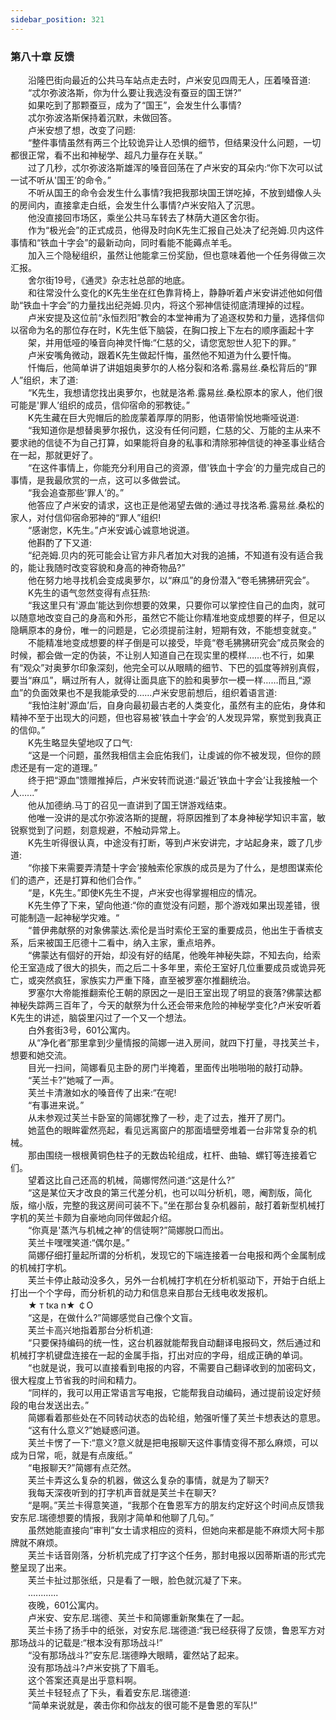 ```yaml
---
sidebar_position: 321
---
```

### 第八十章 反馈  


　　沿隆巴街向最近的公共马车站点走去时，卢米安见四周无人，压着嗓音道:  
　　“忒尔弥波洛斯，你为什么要让我选没有蚕豆的国王饼?”  
　　如果吃到了那颗蚕豆，成为了“国王”，会发生什么事情?  
　　忒尔弥波洛斯保持着沉默，未做回答。  
　　卢米安想了想，改变了问题:  
　　“整件事情虽然有两三个比较诡异让人恐惧的细节，但结果没什么问题，一切都很正常，看不出和神秘学、超凡力量存在关联。”  
　　过了几秒，忒尔弥波洛斯雄浑的嗓音回荡在了卢米安的耳朵内:“你下次可以试一试不听从'国王’的命令。”  
　　不听从国王的命令会发生什么事情?我把我那块国王饼吃掉，不放到蜡像人头的房间内，直接拿走白纸，会发生什么事情?卢米安陷入了沉思。  
　　他没直接回市场区，乘坐公共马车转去了林荫大道区舍尔街。  
　　作为“极光会”的正式成员，他得及时向K先生汇报自己处决了纪尧姆.贝内这件事情和“铁血十字会”的最新动向，同时看能不能薅点羊毛。  
　　加入三个隐秘组织，虽然让他能拿三份奖励，但也意味着他一个任务得做三次汇报。  
　　舍尔街19号，《通灵》杂志社总部的地底。  
　　和往常没什么变化的K先生坐在红色靠背椅上，静静听着卢米安讲述他如何借助“铁血十字会”的力量找出纪尧姆.贝内，将这个邪神信徒彻底清理掉的过程。  
　　卢米安提及这位前“永恒烈阳”教会的本堂神甫为了追逐权势和力量，选择信仰以宿命为名的那位存在时，K先生低下脑袋，在胸口按上下左右的顺序画起十字  
　　架，并用低哑的嗓音向神灵忏悔:“仁慈的父，请您宽恕世人犯下的罪。”  
　　卢米安嘴角微动，跟着K先生做起忏悔，虽然他不知道为什么要忏悔。  
　　忏悔后，他简单讲了讲姐姐奥萝尔的人格分裂和洛希.露易丝.桑松背后的“罪人”组织，末了道:  
　　“K先生，我想请您找出奥萝尔，也就是洛希.露易丝.桑松原本的家人，他们很可能是'罪人’组织的成员，信仰宿命的邪教徒。”  
　　K先生藏在巨大兜帽后的脸庞蒙着厚厚的阴影，他语带愉悦地嘶哑说道:  
　　“我知道你是想替奥萝尔报仇，这没有任何问题，仁慈的父、万能的主从来不要求祂的信徒不为自己打算，如果能将自身的私事和清除邪神信徒的神圣事业结合在一起，那就更好了。  
　　“在这件事情上，你能充分利用自己的资源，借'铁血十字会’的力量完成自己的事情，是我最欣赏的一点，这可以多做尝试。  
　　“我会追查那些'罪人’的。”  
　　他答应了卢米安的请求，这也正是他渴望去做的:通过寻找洛希.露易丝.桑松的家人，对付信仰宿命邪神的“罪人”组织!  
　　“感谢您，K先生。”卢米安诚心诚意地说道。  
　　他斟酌了下又道:  
　　“纪尧姆.贝内的死可能会让官方非凡者加大对我的追捕，不知道有没有适合我的，能让我随时改变容貌和身高的神奇物品?”  
　　他在努力地寻找机会变成奥萝尔，以“麻瓜”的身份潜入“卷毛狒狒研究会”。  
　　K先生的语气忽然变得有点狂热:  
　　“我这里只有'源血’能达到你想要的效果，只要你可以掌控住自己的血肉，就可以随意地改变自己的身高和外形，虽然它不能让你精准地变成想要的样子，但足以隐瞒原本的身份，唯一的问题是，它必须提前注射，短期有效，不能想变就变。”  
　　不能精准地变成想要的样子倒是可以接受，毕竟“卷毛狒狒研究会”成员聚会的时候，都会做一定的伪装，不让别人知道自己在现实里的模样……也不行，如果有“观众”对奥萝尔印象深刻，他完全可以从眼睛的细节、下巴的弧度等辨别真假，要当“麻瓜”，瞒过所有人，就得让面具底下的脸和奥萝尔一模一样……而且,“源血”的负面效果也不是我能承受的……卢米安思前想后，组织着语言道:  
　　“我怕注射'源血’后，自身向最初最古老的人类变化，虽然有主的庇佑，身体和精神不至于出现大的问题，但也容易被'铁血十字会’的人发现异常，察觉到我真正的信仰。”  
　　K先生略显失望地叹了口气:  
　　“这是一个问题，虽然我相信主会庇佑我们，让虔诚的你不被发现，但你的顾虑还是有一定的道理。”  
　　终于把“源血”馈赠推掉后，卢米安转而说道:“最近'铁血十字会’让我接触一个人…...”  
　　他从加德纳.马丁的召见一直讲到了国王饼游戏结束。  
　　他唯一没讲的是忒尔弥波洛斯的提醒，将原因推到了本身神秘学知识丰富，敏锐察觉到了问题，刻意规避，不触动异常上。  
　　K先生听得很认真，中途没有打断，等到卢米安讲完，才站起身来，踱了几步道:  
　　“你接下来需要弄清楚十字会’接触索伦家族的成员是为了什么，是想图谋索伦们的遗产，还是打算和他们合作。”  
　　“是，K先生。”即使K先生不提，卢米安也得掌握相应的情况。  
　　K先生停了下来，望向他道:“你的直觉没有问题，那个游戏如果出现差错，很可能制造一起神秘学灾难。“  
　　“普伊弗献祭的对象佛蒙达.索伦是当时索伦王室的重要成员，他出生于香槟支系，后来被国王厄德十二看中，纳入主家，重点培养。  
　　“佛蒙达有個好的开始，却没有好的结尾，他晚年神秘失踪，不知去向，给索伦王室造成了很大的损失，而之后二十多年里，索伦王室好几位重要成员或诡异死亡，或突然疯狂，家族实力严重下降，直至被罗塞尔推翻统治。  
　　罗塞尔大帝能推翻索伦王朝的原因之一是旧王室出现了明显的衰落?佛蒙达都神秘失踪两三百年了，今天的献祭为什么还会带来危险的神秘学变化?卢米安听着K先生的讲述，脑袋里闪过了一个又一个想法。  
　　白外套街3号，601公寓内。  
　　从“净化者”那里拿到少量情报的简娜一进入房间，就四下打量，寻找芙兰卡，想要和她交流。  
　　目光一扫间，简娜看见主卧的房门半掩着，里面传出啪啪啪的敲打动静。  
　　“芙兰卡?”她喊了一声。  
　　芙兰卡清澈如水的嗓音传了出来:“在呢!  
　　“有事进来说。”  
　　从未参观过芙兰卡卧室的简娜犹豫了一秒，走了过去，推开了房门。  
　　她蓝色的眼眸霍然亮起，看见远离窗户的那面墙壁旁堆着一台非常复杂的机械。  
　　那由围绕一根根黄铜色柱子的无数齿轮组成，杠杆、曲轴、螺钉等连接着它们。  
　　望着这比自己还高的机械，简娜愕然问道:“这是什么?”  
　　“这是某位天才改良的第三代差分机，也可以叫分析机，嗯，阉割版，简化版，缩小版，完整的我这房间可装不下。”坐在那台复杂机器前，敲打着新型机械打字机的芙兰卡颇为自豪地向同伴做起介绍。  
　　“你真是'蒸汽与机械之神’的信徒啊?”简娜脱口而出。  
　　芙兰卡嘿嘿笑道:“偶尔是。”  
　　简娜仔细打量起所谓的分析机，发现它的下端连接着一台电报和两个金属制成的机械打字机。  
　　芙兰卡停止敲动没多久，另外一台机械打字机在分析机驱动下，开始于白纸上打出一个个字母，而分析机的动力和信息来自那台无线电收发报机。  
　　★ т tκa n★ ￠O  
　　“这是，在做什么?”简娜感觉自己像个文盲。  
　　芙兰卡高兴地指着那台分析机道:  
　　“只要保持编码的统一性，这台机器就能帮我自动翻译电报码文，然后通过和机械打字机键盘连接在一起的金属手指，打出对应的字母，组成正确的单词。  
　　“也就是说，我可以直接看到电报的内容，不需要自己翻译收到的加密码文，很大程度上节省我的时间和精力。  
　　“同样的，我可以用正常语言写电报，它能帮我自动编码，通过提前设定好频段的电台发送出去。”  
　　简娜看着那些处在不同转动状态的齿轮组，勉强听懂了芙兰卡想表达的意思。  
　　“这有什么意义?”她疑惑问道。  
　　芙兰卡愣了一下:“意义?意义就是把电报聊天这件事情变得不那么麻烦，可以成为日常，呃，就是有点废纸。”  
　　“电报聊天?”简娜有点茫然。  
　　芙兰卡弄这么复杂的机器，做这么复杂的事情，就是为了聊天?  
　　我每天深夜听到的打字机声音就是芙兰卡在聊天?  
　　“是啊。”芙兰卡得意笑道，“我那个在鲁恩军方的朋友约定好这个时间点反馈我安东尼.瑞德想要的情报，我刚才简单和他聊了几句。”  
　　虽然她能直接向“审判”女士请求相应的资料，但她向来都是能不麻烦大阿卡那牌就不麻烦。  
　　芙兰卡话音刚落，分析机完成了打字这个任务，那封电报以因蒂斯语的形式完整呈现了出来。  
　　芙兰卡扯过那张纸，只是看了一眼，脸色就沉凝了下来。  
　　............  
　　夜晚，601公寓内。  
　　卢米安、安东尼.瑞德、芙兰卡和简娜重新聚集在了一起。  
　　芙兰卡扬了扬手中的纸张，对安东尼.瑞德道:“我已经获得了反馈，鲁恩军方对那场战斗的记载是:“根本没有那场战斗!”  
　　“没有那场战斗?”安东尼.瑞德睁大眼睛，霍然站了起来。  
　　没有那场战斗?卢米安挑了下眉毛。  
　　这个答案还真是出乎意料啊。  
　　芙兰卡轻轻点了下头，看着安东尼.瑞德道:  
　　“简单来说就是，袭击你和你战友的很可能不是鲁恩的军队!“  
